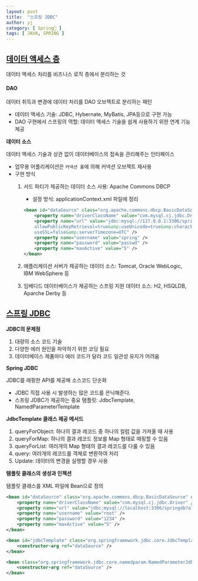 ```yaml
---
layout: post
title:  "스프링 JDBC"
author: yj
category: [ Spring🌱 ]
tags: [ JAVA, SPRING ]
---
```


## <a href="#">데이터 액세스 층</a>

데이터 액세스 처리를 비즈니스 로직 층에서 분리하는 것

#### DAO

데이터 취득과 변경에 데이터 처리를 DAO 오브젝트로 분리하는 패턴

- 데이터 액세스 기술: JDBC, Hybernate, MyBatis, JPA등으로 구현 가능
- DAO 구현에서 스프링의 역할: 데이터 액세스 기술을 쉽게 사용하기 위한 연계 기능 제공

**데이터 소스**

데이터 액세스 기술과 상관 없이 데이터베이스의 접속을 관리해주는 인터페이스
- 업무용 어플리케이션은 `커넥션 풀`에 의해 커넥션 오브젝트 재사용
- 구현 방식
    1. 서드 파티가 제공하는 데이터 소스 사용: Apache Commons DBCP
        - 설정 방식: applicationContext.xml 파일에 정리
        
        ```xml
        <bean id="dataSource" class="org.apache.commons.dbcp.BasicDataSource" destroy-method="close">
            <property name="driverClassName" value="com.mysql.cj.jdbc.Driver" />
            <property name="url" value="jdbc:mysql://127.0.0.1:3306/springdb?
            allowPublicKeyRetrieval=true&amp;useUnicode=true&amp;characterEncoding=utf8&amp;
            useSSL=false&amp;serverTimezone=UTC" />
            <property name="username" value="spring" />
            <property name="password" value="passwd" />
            <property name="maxActive" value="5" />
        </bean>
        ```
    2. 애플리케이션 서버가 제공하는 데이터 소스: Tomcat, Oracle WebLogic, IBM WebSphere 등
    3. 임베디드 데이터베이스가 제공하는 스프링 지원 데이터 소스: H2, HSQLDB, Aparche Derby 등

## <a href="#">스프링 JDBC</a>

**JDBC의 문제점**

1. 대량의 소스 코드 기술
2. 다양한 에러 원인을 파악하기 위한 코딩 필요
3. 데이터베이스 제품마다 에러 코드가 달라 코드 일관성 유지가 어려움

**Spring JDBC**

JDBC를 래핑한 API를 제공해 소스코드 단순화
- JDBC 직접 사용 시 발생하는 많은 코드를 은닉해준다.
- 스프링 JDBC가 제공하는 중요 탬플릿: JdbcTemplate, NamedParameterTemplate

**JdbcTemplate 클래스 제공 메서드**

1. queryForObject: 하나의 결과 레코드 중 하나의 컬럼 값을 가져올 때 사용
2. queryForMap: 하나의 결과 레코드 정보를 Map 형태로 매핑할 수 있음
3. queryForList: 여러개의 Map 형태의 결과 레코드를 다룰 수 있음
4. query: 여러개의 레코드를 객체로 변환하여 처리
5. Update: 데이터의 변경을 실행할 경우 사용

**탬플릿 클래스의 생성과 인젝션**

탬플릿 클래스를 XML 파일에 Bean으로 정의

```xml
<bean id="dataSource" class="org.apache.commons.dbcp.BasicDataSource" destroy-method="close">
    <property name="driverClassName" value="com.mysql.cj.jdbc.Driver" />
    <property name="url" value="jdbc:mysql://localhost:3306/springdb?allowPublicKeyRetrieval=true&amp;useUnicode=true&amp;characterEncoding=utf8&amp;useSSL=false&amp;serverTimezone=UTC" />
    <property name="username" value="root" />
    <property name="password" value="1234" />
    <property name="maxActive" value="5" />
</bean>

<bean id="jdbcTemplate" class="org.springframework.jdbc.core.JdbcTemplate">
    <constructor-arg ref="dataSource" />
</bean>

<bean class="org.springframework.jdbc.core.namedparam.NamedParameterJdbcTemplate">
    <constructor-arg ref="dataSource" />
</bean>
```